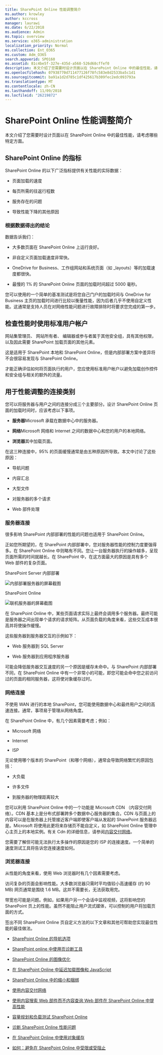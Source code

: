 ```yaml
---
title: SharePoint Online 性能调整简介
ms.author: krowley
author: kccross
manager: laurawi
ms.date: 6/22/2018
ms.audience: Admin
ms.topic: overview
ms.service: o365-administration
localization_priority: Normal
ms.collection: Ent_O365
ms.custom: Adm_O365
search.appverid: SPO160
ms.assetid: 81c4be5f-327e-435d-a568-526d68cffef0
description: 本文介绍了您需要时设计页面以在 SharePoint Online 中的最佳性能，请考虑哪些特定方面。
ms.openlocfilehash: 07938770d711477126f78fc583e8d2533ba5c1d1
ms.sourcegitcommit: ba91a1d2d785c1df425617b309fec2edc093793a
ms.translationtype: MT
ms.contentlocale: zh-CN
ms.lasthandoff: 11/09/2018
ms.locfileid: "26219872"
---
```

# <a name="introduction-to-performance-tuning-for-sharepoint-online"></a>SharePoint Online 性能调整简介

本文介绍了您需要时设计页面以在 SharePoint Online 中的最佳性能，请考虑哪些特定方面。
     
## <a name="sharepoint-online-metrics"></a>SharePoint Online 的指标

SharePoint Online 的以下广泛指标提供有关性能的实际数据：
  
- 页面加载的速度
    
- 每页所需的往返行程数
    
- 服务存在的问题
    
- 导致性能下降的其他原因
    
### <a name="conclusions-reached-because-of-the-data"></a>根据数据得出的结论

数据告诉我们：
  
- 大多数页面在 SharePoint Online 上运行良好。
    
- 非自定义页面加载速度非常快。
    
- OneDrive for Business、工作组网站和系统页面（如 _layouts）等的加载速度都很快。
    
- 最慢的 1% 的 SharePoint Online 页面的加载时间超过 5000 毫秒。
    
您可以使用的一个简单的基准测试是将您自己门户的加载时间与 OneDrive for Business 主页的加载时间进行比较以衡量性能，因为后者几乎不使用自定义性能。这通常是支持人员在对网络性能问题进行故障排除时将要求您完成的第一步。
  
## <a name="use-a-standard-user-account-when-checking-performance"></a>检查性能时使用标准用户帐户

网站集管理员、 网站所有者、 编辑器或参与者属于其他安全组，具有其他权限，以及因此需要 SharePoint 加载页面的其他元素。
  
这是适用于 SharePoint 本地和 SharePoint Online，但是内部部署方案中差异将不会很容易发现与 SharePoint Online。
  
才能正确评估如何将页面执行的用户，您应使用标准用户帐户以避免加载创作控件和安全组与相关的额外的流量。
  
## <a name="connection-categories-for-performance-tuning"></a>用于性能调整的连接类别

您可以将服务器与用户之间的连接分成三个主要部分。设计 SharePoint Online 页面的加载时间时，应该考虑以下事项。
  
- **服务器**Microsoft 承载在数据中心中的服务器。
    
- **网络**Microsoft 网络和 Internet 之间的数据中心和您的用户的本地网络。
    
- **浏览器**其中加载页面。
    
在这三种连接中，95% 的页面缓慢通常是由五种原因所导致。本文中讨论了这些原因：
  
- 导航问题
    
- 内容汇总
    
- 大型文件
    
- 对服务器的多个请求
    
- Web 部件处理
    
### <a name="server-connection"></a>服务器连接

很多影响 SharePoint 内部部署的性能的问题也适用于 SharePoint Online。
  
正如您所期望的，在 SharePoint 内部部署中，您对服务器性能的控制力度要强得多。在 SharePoint Online 中则略有不同。您让一台服务器执行的操作越多，呈现页面所需的时间就越长。在 SharePoint 中，在这方面最大的原因是具有多个 Web 部件的复杂页面。
  
SharePoint Server 内部部署
  
![内部部署服务器的屏幕截图](media/a8e9b646-cdff-4131-976a-b5f891da44ac.png)
  
SharePoint Online
  
![联机服务器的屏幕截图](media/46b27ded-d8a4-4287-b3e0-2603a764b8f8.png)
  
在 SharePoint Online 中，某些页面请求实际上最终会调用多个服务器。最终可能是服务器之间出现单个请求的请求矩阵。从页面负载的角度来看，这些交互成本很高并将使操作缓慢。
  
这些服务器到服务器交互的示例如下：
  
- Web 服务器到 SQL Server
    
- Web 服务器到应用程序服务器
    
可能会降低服务器交互速度的另一个原因是缓存未命中。与 SharePoint 内部部署不同，在 SharePoint Online 中有一个非常小的可能，即您可能会命中您之前访问过的页面的相同服务器，这将使对象缓存过时。
  
### <a name="network-connection"></a>网络连接

不使用 WAN 进行的本地 SharePoint，您可能使用数据中心和最终用户之间的高速连接。通常，事项易于管理从网络角度。
  
在 SharePoint Online 中，有几个因素需要考虑；例如：
  
- Microsoft 网络
    
- Internet
    
- ISP
    
无论使用哪个版本的 SharePoint（和哪个网络），通常会导致网络繁忙的原因包括：
  
- 大负载
    
- 许多文件
    
- 到服务器的物理距离较大
    
您可以利用 SharePoint Online 中的一个功能是 Microsoft CDN （内容交付网络）。CDN 基本上是分布式部署跨多个数据中心服务器的集合。CDN 与页面上的内容可以是在服务器上托管接近客户端即使客户端从发起的 SharePoint 服务器远是。Microsoft 将使用此更将来存储页不能自定义，如 SharePoint Online 管理中心主页上的本地实例。有关 Cdn 的详细信息，请参阅[内容交付网络](https://docs.microsoft.com/en-us/office365/enterprise/content-delivery-networks)。
  
您需要了解但可能无法执行太多操作的原因是您的 ISP 的连接速度。一个简单的速度测试工具将告诉您连接速度如何。
  
### <a name="browser-connection"></a>浏览器连接

从性能的角度来看，使用 Web 浏览器时有几个因素需要考虑。
  
访问复杂的页面会影响性能。大多数浏览器只需时平均值较小高速缓存 (约 90 MB) 网页通常是围绕 1.6 MB。这并不需要长，无法获取用完。
  
带宽也可能是问题。例如，如果用户另一个会话中监视视频，这将影响您的 SharePoint 页上的性能。虽然不能阻止用户流式媒体，可以控制的用户将加载页面的方式。
  
签出不同 SharePoint Online 页自定义方法的以下文章和其他可帮助您实现最佳性能的最佳做法。
  
- [SharePoint Online 的导航选项](navigation-options-for-sharepoint-online.md)
    
- [SharePoint online 中使用页诊断工具](page-diagnostics-for-spo.md)
    
- [SharePoint Online 的图像优化](image-optimization-for-sharepoint-online.md)
    
- [在 SharePoint Online 中延迟加载图像和 JavaScript](delay-loading-images-and-javascript-in-sharepoint-online.md)
    
- [SharePoint Online 中的缩小和捆绑](minification-and-bundling-in-sharepoint-online.md)
    
- [使用内容交付网络](using-content-delivery-networks-with-sharepoint-online.md)
    
- [使用内容搜索 Web 部件而不内容查询 Web 部件在 SharePoint Online 中提高性能](using-content-search-web-part-instead-of-content-query-web-part-to-improve-perfo.md)
    
- [容量规划和负载测试 SharePoint Online](capacity-planning-and-load-testing-sharepoint-online.md)
    
- [诊断 SharePoint Online 性能问题](diagnosing-performance-issues-with-sharepoint-online.md)
    
- [在 SharePoint Online 中使用对象缓存](using-the-object-cache-with-sharepoint-online.md)
    
- [如何：避免在 SharePoint Online 中受限或受阻止](https://msdn.microsoft.com/en-us/library/office/dn889829.aspx)
    

